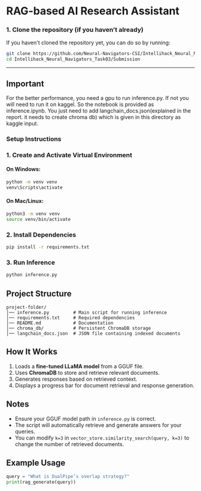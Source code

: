 # RAG-based AI Research Assistant


### 1. **Clone the repository (if you haven’t already)**

If you haven't cloned the repository yet, you can do so by running:

```bash
git clone https://github.com/Neural-Navigators-CSI/Intellihack_Neural_Navigators_Task03.git
cd Intellihack_Neural_Navigators_Task03/Submission
```
-------------------------------------------
## Important
For the better performance, you need a gpu to run inference.py. If not you will need to run it 
on kaggel. So the notebook is provided as inference.ipynb. You just need to add langchain_docs.json(explained in the report. it needs to create chroma db) which is given in this directory as kaggle input.


### Setup Instructions

### 1. Create and Activate Virtual Environment

#### On Windows:
```sh
python -m venv venv
venv\Scripts\activate
```

#### On Mac/Linux:
```sh
python3 -m venv venv
source venv/bin/activate
```

### 2. Install Dependencies
```sh
pip install -r requirements.txt
```

### 3. Run Inference
```sh
python inference.py
```

## Project Structure
```
project-folder/
│── inference.py         # Main script for running inference
│── requirements.txt     # Required dependencies
│── README.md            # Documentation
│── chroma_db/           # Persistent ChromaDB storage
│── langchain_docs.json  # JSON file containing indexed documents
```

## How It Works
1. Loads a **fine-tuned LLaMA model** from a GGUF file.
2. Uses **ChromaDB** to store and retrieve relevant documents.
3. Generates responses based on retrieved context.
4. Displays a progress bar for document retrieval and response generation.

## Notes
- Ensure your GGUF model path in `inference.py` is correct.
- The script will automatically retrieve and generate answers for your queries.
- You can modify `k=3` in `vector_store.similarity_search(query, k=3)` to change the number of retrieved documents.

## Example Usage
```python
query = "What is DualPipe’s overlap strategy?"
print(rag_generate(query))
```

